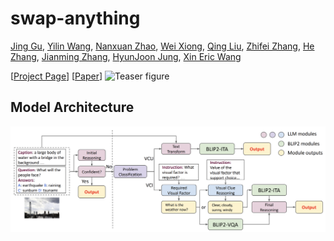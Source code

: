 # swap-anything

[Jing Gu](https://g-jing.github.io/), [Yilin Wang](https://yilinwang.org/), [Nanxuan Zhao](http://nxzhao.com/), [Wei Xiong](https://wxiong.me/), [Qing Liu](https://qliu24.github.io/), [Zhifei Zhang](https://zzutk.github.io/), [He Zhang](https://sites.google.com/site/hezhangsprinter/), [Jianming Zhang](https://cs-people.bu.edu/jmzhang/), [HyunJoon Jung](https://polaris79.wixsite.com/hjung), [Xin Eric Wang](https://eric-xw.github.io/)

[[Project Page](https://swap-anything.github.io/)] [[Paper](https://arxiv.org/abs/2404.05717)]
![Teaser figure](figures/teaser-arxiv.png)

## Model Architecture
![Teaser figure](figures/architecture.png)